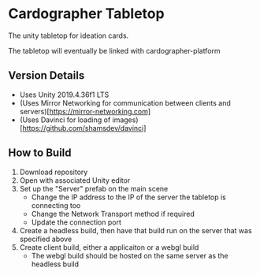 # Cardographer Tabletop

The unity tabletop for ideation cards.

The tabletop will eventually be linked with cardographer-platform

## Version Details
- Uses Unity 2019.4.36f1 LTS
- (Uses Mirror Networking for communication between clients and servers)[https://mirror-networking.com]
- (Uses Davinci for loading of images)[https://github.com/shamsdev/davinci]


## How to Build

1. Download repository
2. Open with associated Unity editor
3. Set up the "Server" prefab on the main scene
   - Change the IP address to the IP of the server the tabletop is connecting too
   - Change the Network Transport method if required
   - Update the connection port
4. Create a headless build, then have that build run on the server that was specified above
5. Create client build, either a applicaiton or a webgl build
   - The webgl build should be hosted on the same server as the headless build
